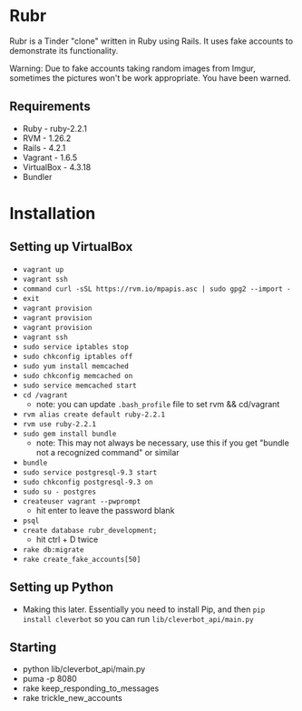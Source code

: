 # Rubr

Rubr is a Tinder "clone" written in Ruby using Rails. It uses fake accounts to demonstrate its functionality.

Warning: Due to fake accounts taking random images from Imgur, sometimes the pictures won't be work appropriate. You have been warned.

## Requirements
- Ruby - ruby-2.2.1
- RVM - 1.26.2
- Rails - 4.2.1
- Vagrant - 1.6.5
- VirtualBox - 4.3.18
- Bundler

# Installation

## Setting up VirtualBox
- `vagrant up`
- `vagrant ssh`
- `command curl -sSL https://rvm.io/mpapis.asc | sudo gpg2 --import -`
- `exit`
- `vagrant provision`
- `vagrant provision`
- `vagrant provision`
- `vagrant ssh`
- `sudo service iptables stop`
- `sudo chkconfig iptables off`
- `sudo yum install memcached`
- `sudo chkconfig memcached on`
- `sudo service memcached start`
- `cd /vagrant`
  - note: you can update `.bash_profile` file to set rvm && cd/vagrant
- `rvm alias create default ruby-2.2.1`
- `rvm use ruby-2.2.1`
- `sudo gem install bundle`
  - note: This may not always be necessary, use this if you get "bundle not a recognized command" or similar
- `bundle`
- `sudo service postgresql-9.3 start`
- `sudo chkconfig postgresql-9.3 on`
- `sudo su - postgres`
- `createuser vagrant --pwprompt`
  - hit enter to leave the password blank
- `psql`
- `create database rubr_development;`
  - hit ctrl + D twice
- `rake db:migrate`
- `rake create_fake_accounts[50]`

## Setting up Python
- Making this later. Essentially you need to install Pip, and then `pip install cleverbot` so you can run `lib/cleverbot_api/main.py`


## Starting
- python lib/cleverbot_api/main.py
- puma -p 8080
- rake keep_responding_to_messages
- rake trickle_new_accounts
